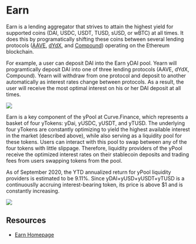 # Earn

Earn is a lending aggregator that strives to attain the highest yield for supported coins \(DAI, USDC, USDT, TUSD, sUSD, or wBTC\) at all times. It does this by programatically shifting these coins between several lending protocols \([AAVE](https://aave.com), [dYdX](https://dydx.exchange/), and [Compound](https://compound.finance)\) operating on the Ethereum blockchain.

For example, a user can deposit DAI into the Earn yDAI pool. Yearn will programtically deposit DAI into one of three lending protocols \(AAVE, dYdX, Compound\). Yearn will withdraw from one protocol and deposit to another automatically as interest rates change between protocols. As a result, the user will receive the most optimal interest on his or her DAI deposit at all times.

![](https://i.imgur.com/jLlg0WU.png)

Earn is a key component of the yPool at Curve.Finance, which represents a basket of four yTokens: yDai, yUSDC, yUSDT, and yTUSD. The underlying four yTokens are constantly optimizing to yield the highest available interest in the market \(described above\), while also serving as a liquidity pool for these tokens. Users can interact with this pool to swap between any of the four tokens with little slippage. Therefore, liquidity providers of the yPool receive the optimized interest rates on their stablecoin deposits and trading fees from users swapping tokens from the pool.

As of September 2020, the YTD annualized return for yPool liquidity providers is estimated to be 9.11%. Since yDAI+yUSD+yUSDT+yTUSD is a continuouslly accruing interest-bearing token, its price is above $1 and is constantly increasing.

![](https://i.imgur.com/U4KcWyE.png)

## Resources

* [Earn Homepage](https://yearn.finance/earn)

